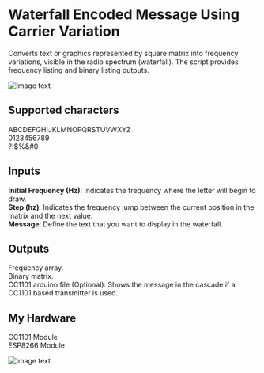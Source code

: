 # Waterfall Encoded Message Using Carrier Variation
Converts text or graphics represented by square matrix into frequency variations, visible in the radio spectrum (waterfall). The script provides frequency listing and binary listing outputs.


![Image text](https://github.com/NoSoyDani/Radio_Waterfall_Encoded_Message/blob/main/hello.png)
## Supported characters
ABCDEFGHIJKLMNOPQRSTUVWXYZ \
0123456789 \
?!$%&#0
## Inputs
**Initial Frequency (Hz)**: Indicates the frequency where the letter will begin to draw. \
**Step (hz)**: Indicates the frequency jump between the current position in the matrix and the next value. \
**Message**: Define the text that you want to display in the waterfall.
## Outputs
Frequency array. \
Binary matrix. \
CC1101 arduino file (Optional): Shows the message in the cascade if a CC1101 based transmitter is used.
## My Hardware 
CC1101 Module \
ESP8266 Module 


![Image text](https://github.com/NoSoyDani/Radio_Waterfall_Encoded_Message/blob/main/hardware.jpg)
